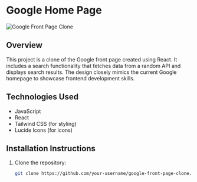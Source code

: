 # Google Home  Page 

![Google Front Page Clone](screenshot.png)

## Overview
This project is a clone of the Google front page created using React. It includes a search functionality that fetches data from a random API and displays search results. The design closely mimics the current Google homepage to showcase frontend development skills.

## Technologies Used
- JavaScript
- React
- Tailwind CSS (for styling)
- Lucide Icons (for icons)

## Installation Instructions
1. Clone the repository:
   ```bash
   git clone https://github.com/your-username/google-front-page-clone.git

